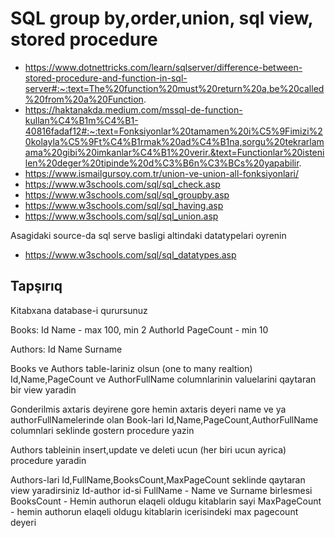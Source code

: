  # SQL group by,order,union, sql view, stored procedure
 
 - https://www.dotnettricks.com/learn/sqlserver/difference-between-stored-procedure-and-function-in-sql-server#:~:text=The%20function%20must%20return%20a,be%20called%20from%20a%20Function.
- https://haktanakda.medium.com/mssql-de-function-kullan%C4%B1m%C4%B1-40816fadaf12#:~:text=Fonksiyonlar%20tamamen%20i%C5%9Fimizi%20kolayla%C5%9Ft%C4%B1rmak%20ad%C4%B1na,sorgu%20tekrarlamama%20gibi%20imkanlar%C4%B1%20verir.&text=Functionlar%20istenilen%20deger%20tipinde%20d%C3%B6n%C3%BCs%20yapabilir.
- https://www.ismailgursoy.com.tr/union-ve-union-all-fonksiyonlari/
- https://www.w3schools.com/sql/sql_check.asp
- https://www.w3schools.com/sql/sql_groupby.asp
- https://www.w3schools.com/sql/sql_having.asp
- https://www.w3schools.com/sql/sql_union.asp

Asagidaki source-da sql serve basligi altindaki datatypelari oyrenin
- https://www.w3schools.com/sql/sql_datatypes.asp


## Tapşırıq
  
Kitabxana database-i qurursunuz

Books:
 Id
 Name - max 100, min 2
 AuthorId
 PageCount - min 10

Authors:
 Id
 Name
 Surname

Books ve Authors table-lariniz olsun
 (one to many realtion) Id,Name,PageCount ve
 AuthorFullName columnlarinin valuelarini 
qaytaran bir view yaradin

Gonderilmis axtaris deyirene gore hemin axtaris
 deyeri name ve ya authorFullNamelerinde olan Book-lari
 Id,Name,PageCount,AuthorFullName columnlari seklinde
 gostern procedure yazin

Authors tableinin insert,update ve deleti ucun (her biri ucun ayrica) procedure yaradin

Authors-lari Id,FullName,BooksCount,MaxPageCount seklinde qaytaran view yaradirsiniz
Id-author id-si
FullName - Name ve Surname birlesmesi
BooksCount - Hemin authorun elaqeli oldugu kitablarin sayi
MaxPageCount - hemin authorun elaqeli oldugu kitablarin icerisindeki max pagecount deyeri



 
